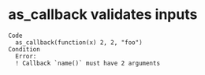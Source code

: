 # as_callback validates inputs

    Code
      as_callback(function(x) 2, 2, "foo")
    Condition
      Error:
      ! Callback `name()` must have 2 arguments

